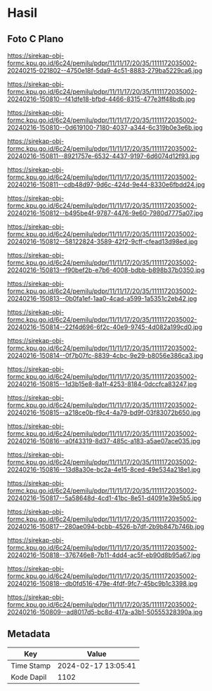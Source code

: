 # Hasil

## Foto C Plano

https://sirekap-obj-formc.kpu.go.id/6c24/pemilu/pdpr/11/11/17/20/35/1111172035002-20240215-021802--4750e18f-5da9-4c51-8883-279ba5229ca6.jpg

https://sirekap-obj-formc.kpu.go.id/6c24/pemilu/pdpr/11/11/17/20/35/1111172035002-20240216-150810--f41dfe18-bfbd-4466-8315-477e3ff48bdb.jpg

https://sirekap-obj-formc.kpu.go.id/6c24/pemilu/pdpr/11/11/17/20/35/1111172035002-20240216-150810--0d619100-7180-4037-a344-6c319b0e3e6b.jpg

https://sirekap-obj-formc.kpu.go.id/6c24/pemilu/pdpr/11/11/17/20/35/1111172035002-20240216-150811--8921757e-6532-4437-9197-6d6074d12f93.jpg

https://sirekap-obj-formc.kpu.go.id/6c24/pemilu/pdpr/11/11/17/20/35/1111172035002-20240216-150811--cdb48d97-9d6c-424d-9e44-8330e6fbdd24.jpg

https://sirekap-obj-formc.kpu.go.id/6c24/pemilu/pdpr/11/11/17/20/35/1111172035002-20240216-150812--b495be4f-9787-4476-9e60-7980d7775a07.jpg

https://sirekap-obj-formc.kpu.go.id/6c24/pemilu/pdpr/11/11/17/20/35/1111172035002-20240216-150812--58122824-3589-42f2-9cff-cfead13d98ed.jpg

https://sirekap-obj-formc.kpu.go.id/6c24/pemilu/pdpr/11/11/17/20/35/1111172035002-20240216-150813--f90bef2b-e7b6-4008-bdbb-b898b37b0350.jpg

https://sirekap-obj-formc.kpu.go.id/6c24/pemilu/pdpr/11/11/17/20/35/1111172035002-20240216-150813--0b0fa1ef-1aa0-4cad-a599-1a5351c2eb42.jpg

https://sirekap-obj-formc.kpu.go.id/6c24/pemilu/pdpr/11/11/17/20/35/1111172035002-20240216-150814--22f4d696-6f2c-40e9-9745-4d082a199cd0.jpg

https://sirekap-obj-formc.kpu.go.id/6c24/pemilu/pdpr/11/11/17/20/35/1111172035002-20240216-150814--0f7b07fc-8839-4cbc-9e29-b8056e386ca3.jpg

https://sirekap-obj-formc.kpu.go.id/6c24/pemilu/pdpr/11/11/17/20/35/1111172035002-20240216-150815--1d3b15e8-8a1f-4253-8184-0dccfca83247.jpg

https://sirekap-obj-formc.kpu.go.id/6c24/pemilu/pdpr/11/11/17/20/35/1111172035002-20240216-150815--a218ce0b-f9c4-4a79-bd9f-03f83072b650.jpg

https://sirekap-obj-formc.kpu.go.id/6c24/pemilu/pdpr/11/11/17/20/35/1111172035002-20240216-150816--a0f43319-8d37-485c-a183-a5ae07ace035.jpg

https://sirekap-obj-formc.kpu.go.id/6c24/pemilu/pdpr/11/11/17/20/35/1111172035002-20240216-150816--13d8a30e-bc2a-4e15-8ced-49e534a218e1.jpg

https://sirekap-obj-formc.kpu.go.id/6c24/pemilu/pdpr/11/11/17/20/35/1111172035002-20240216-150817--5a58648d-4cd1-41bc-8e51-d4091e39e5b5.jpg

https://sirekap-obj-formc.kpu.go.id/6c24/pemilu/pdpr/11/11/17/20/35/1111172035002-20240216-150817--280ae094-bcbb-4526-b7df-2b9b847b746b.jpg

https://sirekap-obj-formc.kpu.go.id/6c24/pemilu/pdpr/11/11/17/20/35/1111172035002-20240216-150818--376746e8-7b11-4dd4-ac5f-eb90d8b95a67.jpg

https://sirekap-obj-formc.kpu.go.id/6c24/pemilu/pdpr/11/11/17/20/35/1111172035002-20240216-150818--db0fd516-479e-4fdf-9fc7-45bc9b1c3398.jpg

https://sirekap-obj-formc.kpu.go.id/6c24/pemilu/pdpr/11/11/17/20/35/1111172035002-20240216-150809--ad8017d5-bc8d-417a-a3b1-50555328390a.jpg


## Metadata

| Key        | Value               |
| ---------- | ------------------- |
| Time Stamp | 2024-02-17 13:05:41 |
| Kode Dapil | 1102                |




